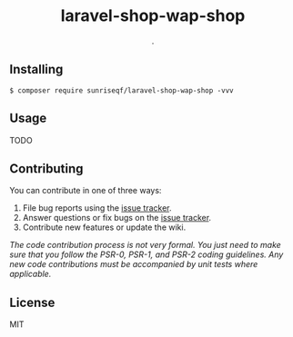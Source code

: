 <h1 align="center"> laravel-shop-wap-shop </h1>

<p align="center"> .</p>


## Installing

```shell
$ composer require sunriseqf/laravel-shop-wap-shop -vvv
```

## Usage

TODO

## Contributing

You can contribute in one of three ways:

1. File bug reports using the [issue tracker](https://github.com/sunriseqf/laravel-shop-wap-shop/issues).
2. Answer questions or fix bugs on the [issue tracker](https://github.com/sunriseqf/laravel-shop-wap-shop/issues).
3. Contribute new features or update the wiki.

_The code contribution process is not very formal. You just need to make sure that you follow the PSR-0, PSR-1, and PSR-2 coding guidelines. Any new code contributions must be accompanied by unit tests where applicable._

## License

MIT